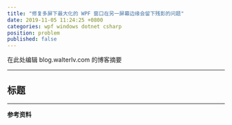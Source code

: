```yaml
---
title: "修复多屏下最大化的 WPF 窗口在另一屏幕边缘会留下残影的问题"
date: 2019-11-05 11:24:25 +0800
categories: wpf windows dotnet csharp
position: problem
published: false
---
```


在此处编辑 blog.walterlv.com 的博客摘要

---

<div id="toc"></div>

## 标题

---

**参考资料**